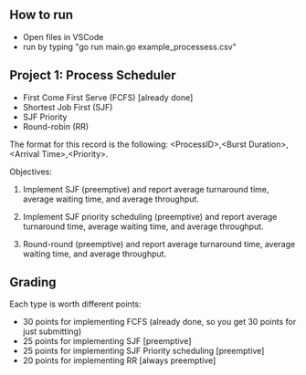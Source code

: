 ## How to run

 - Open files in VSCode
 - run by typing "go run main.go example_processess.csv"


## Project 1: Process Scheduler

- First Come First Serve (FCFS) [already done]
- Shortest Job First (SJF)
- SJF Priority
- Round-robin (RR)

The format for this record is the following: \<ProcessID>,\<Burst Duration>,\<Arrival Time>,\<Priority>.

Objectives:
   1. Implement SJF (preemptive) and report average turnaround time, average waiting time, and average throughput.

   2. Implement SJF priority scheduling (preemptive) and report average turnaround time, average waiting time, and average throughput.

   3. Round-round (preemptive) and report average turnaround time, average waiting time, and average throughput.

## Grading

Each type is worth different points:

- 30 points for implementing FCFS (already done, so you get 30 points for just submitting)
- 25 points for implementing SJF [preemptive]
- 25 points for implementing SJF Priority scheduling [preemptive]
- 20 points for implementing RR [always preemptive]
